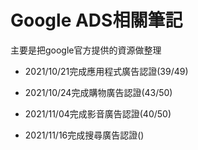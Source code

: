 # Google ADS相關筆記

主要是把google官方提供的資源做整理

* 2021/10/21完成應用程式廣告認證(39/49)

* 2021/10/24完成購物廣告認證(43/50)

* 2021/11/04完成影音廣告認證(40/50)

* 2021/11/16完成搜尋廣告認證()
